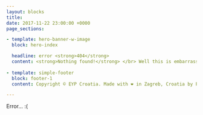 ```yaml
---
layout: blocks
title:
date: 2017-11-22 23:00:00 +0000
page_sections:

- template: hero-banner-w-image
  block: hero-index

  headline: error <strong>404</strong>
  content: <strong>Nothing found!</strong> </br> Well this is embarrassing. We can't find what are you looking for.</br></br><a href="/" class="link">RETURN HOME</a>
  
- template: simple-footer
  block: footer-1
  content: Copyright © EYP Croatia. Made with ❤️ in Zagreb, Croatia by PR working group. </br> Contribute on <a href="https://github.com/eypcro/eyp.hr">GitHub</a>.

---
```


Error... :(
